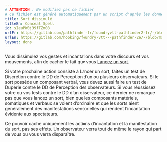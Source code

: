 ```yaml
---
# ATTENTION : Ne modifiez pas ce fichier
# Ce fichier est généré automatiquement par un script d'après les données du module Foundry VTT officiel et de sa traduction
title: Sort dissimulé
titleEn: Conceal Spell
id: sIeuPW0j39fTZm08
urlFr: https://gitlab.com/pathfinder-fr/foundryvtt-pathfinder2-fr/-/blob/master/data/feats/sIeuPW0j39fTZm08.htm
urlEn: https://gitlab.com/hooking/foundry-vtt---pathfinder-2e/-/blob/master/packs/data/feats.db/conceal-spell.json
layout: dons
---
```

Vous dissimulez vos gestes et incantations dans votre discours et vos mouvements, afin de cacher le fait que vous [Lancez un sort](../actions/lancer-un-sort.html).

Si votre prochaine action consiste à Lancer un sort, faites un test de Discrétion contre le DD de Perception d’un ou plusieurs observateurs. Si le sort possède un composant verbal, vous devez aussi faire un test de Duperie contre le DD de Perception des observateurs. Si vous réussissez votre ou vos tests contre le DD d’un observateur, ce dernier ne remarque pas que vous lancez un sort, bien que les composants matériels, somatiques et verbaux se voient d’ordinaire et que les sorts aient généralement des manifestations sensorielles qui rendent l’incantation évidente aux spectateurs.

Ce pouvoir cache uniquement les actions d’incantation et la manifestation du sort, pas ses effets. Un observateur verra tout de même le rayon qui part de vous ou vous verra disparaître.
